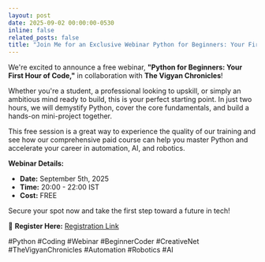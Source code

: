```yaml
---
layout: post
date: 2025-09-02 00:00:00-0530
inline: false
related_posts: false
title: "Join Me for an Exclusive Webinar Python for Beginners: Your First Hour of Code,"
---
```


We're excited to announce a free webinar, **"Python for Beginners: Your First Hour of Code,"** in collaboration with **The Vigyan Chronicles**!

Whether you're a student, a professional looking to upskill, or simply an ambitious mind ready to build, this is your perfect starting point. In just two hours, we will demystify Python, cover the core fundamentals, and build a hands-on mini-project together.

This free session is a great way to experience the quality of our training and see how our comprehensive paid course can help you master Python and accelerate your career in automation, AI, and robotics.

**Webinar Details:**
* **Date:** September 5th, 2025
* **Time:** 20:00 - 22:00 IST
* **Cost:** FREE

Secure your spot now and take the first step toward a future in tech!

🔗 **Register Here:** [Registration Link](https://creativenet.zohobackstage.in/python-for-beginners)

#Python #Coding #Webinar #BeginnerCoder #CreativeNet #TheVigyanChronicles #Automation #Robotics #AI
